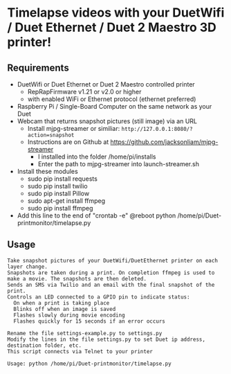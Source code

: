 # Timelapse videos with your DuetWifi / Duet Ethernet / Duet 2 Maestro 3D printer!

## Requirements

  * DuetWifi or Duet Ethernet or Duet 2 Maestro controlled printer
    - RepRapFirmware v1.21 or v2.0 or higher
    - with enabled WiFi or Ethernet protocol (ethernet preferred)
  * Raspberry Pi / Single-Board Computer on the same network as your Duet
  * Webcam that returns snapshot pictures (still image) via an URL
    - Install mjpg-streamer or similiar: `http://127.0.0.1:8080/?action=snapshot`
    - Instructions are on Github at https://github.com/jacksonliam/mjpg-streamer
      - I installed into the folder /home/pi/installs
      - Enter the path to mjpg-streamer into launch-streamer.sh
  * Install these modules
      - sudo pip install requests
      - sudo pip install twilio
      - sudo pip install Pillow
      - sudo apt-get install ffmpeg
      - sudo pip install ffmpeg
  * Add this line to the end of "crontab -e"
      @reboot python /home/pi/Duet-printmonitor/timelapse.py

## Usage
```
Take snapshot pictures of your DuetWifi/DuetEthernet printer on each layer change.
Snapshots are taken during a print. On completion ffmpeg is used to make a movie. The snapshots are then deleted.
Sends an SMS via Twilio and an email with the final snapshot of the print.
Controls an LED connected to a GPIO pin to indicate status:
  On when a print is taking place
  Blinks off when an image is saved
  Flashes slowly during movie encoding
  Flashes quickly for 15 seconds if an error occurs

Rename the file settings-example.py to settings.py
Modify the lines in the file settings.py to set Duet ip address, destination folder, etc.
This script connects via Telnet to your printer

Usage: python /home/pi/Duet-printmonitor/timelapse.py
